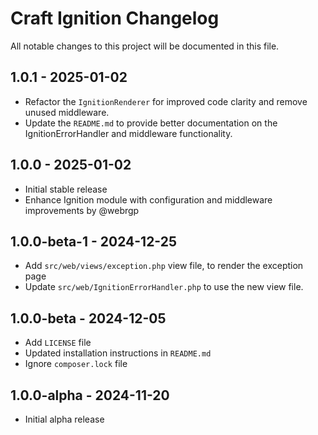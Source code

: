 # Craft Ignition Changelog

All notable changes to this project will be documented in this file.

## 1.0.1 - 2025-01-02

- Refactor the `IgnitionRenderer` for improved code clarity and remove unused middleware.
- Update the `README.md` to provide better documentation on the IgnitionErrorHandler and middleware functionality.

## 1.0.0 - 2025-01-02

- Initial stable release
- Enhance Ignition module with configuration and middleware improvements by @webrgp

## 1.0.0-beta-1 - 2024-12-25

- Add `src/web/views/exception.php` view file, to render the exception page
- Update `src/web/IgnitionErrorHandler.php` to use the new view file.

## 1.0.0-beta - 2024-12-05

- Add `LICENSE` file
- Updated installation instructions in `README.md`
- Ignore `composer.lock` file

## 1.0.0-alpha - 2024-11-20

- Initial alpha release
